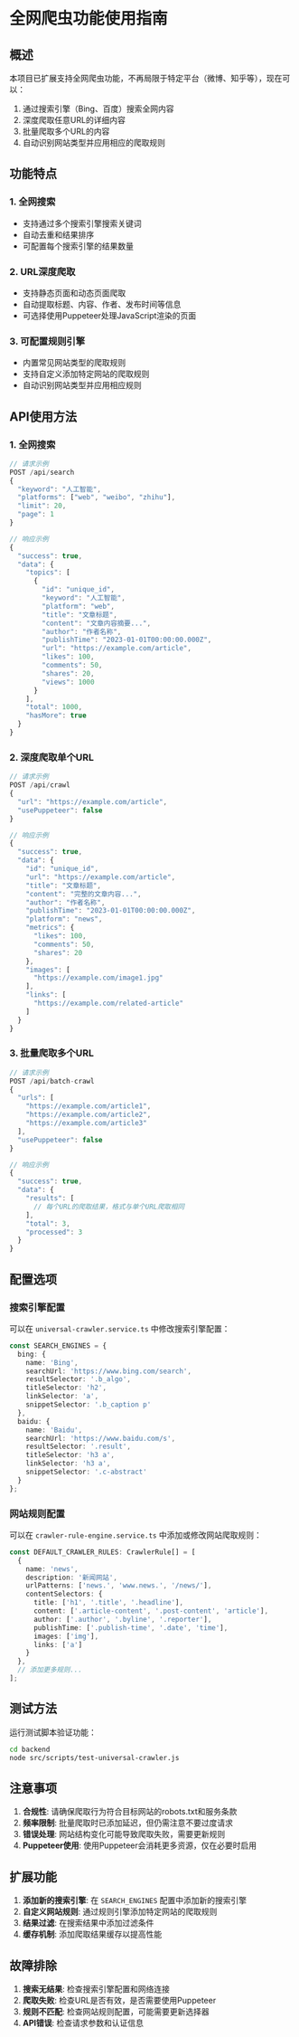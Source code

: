# 全网爬虫功能使用指南

## 概述

本项目已扩展支持全网爬虫功能，不再局限于特定平台（微博、知乎等），现在可以：

1. 通过搜索引擎（Bing、百度）搜索全网内容
2. 深度爬取任意URL的详细内容
3. 批量爬取多个URL的内容
4. 自动识别网站类型并应用相应的爬取规则

## 功能特点

### 1. 全网搜索
- 支持通过多个搜索引擎搜索关键词
- 自动去重和结果排序
- 可配置每个搜索引擎的结果数量

### 2. URL深度爬取
- 支持静态页面和动态页面爬取
- 自动提取标题、内容、作者、发布时间等信息
- 可选择使用Puppeteer处理JavaScript渲染的页面

### 3. 可配置规则引擎
- 内置常见网站类型的爬取规则
- 支持自定义添加特定网站的爬取规则
- 自动识别网站类型并应用相应规则

## API使用方法

### 1. 全网搜索

```javascript
// 请求示例
POST /api/search
{
  "keyword": "人工智能",
  "platforms": ["web", "weibo", "zhihu"],
  "limit": 20,
  "page": 1
}

// 响应示例
{
  "success": true,
  "data": {
    "topics": [
      {
        "id": "unique_id",
        "keyword": "人工智能",
        "platform": "web",
        "title": "文章标题",
        "content": "文章内容摘要...",
        "author": "作者名称",
        "publishTime": "2023-01-01T00:00:00.000Z",
        "url": "https://example.com/article",
        "likes": 100,
        "comments": 50,
        "shares": 20,
        "views": 1000
      }
    ],
    "total": 1000,
    "hasMore": true
  }
}
```

### 2. 深度爬取单个URL

```javascript
// 请求示例
POST /api/crawl
{
  "url": "https://example.com/article",
  "usePuppeteer": false
}

// 响应示例
{
  "success": true,
  "data": {
    "id": "unique_id",
    "url": "https://example.com/article",
    "title": "文章标题",
    "content": "完整的文章内容...",
    "author": "作者名称",
    "publishTime": "2023-01-01T00:00:00.000Z",
    "platform": "news",
    "metrics": {
      "likes": 100,
      "comments": 50,
      "shares": 20
    },
    "images": [
      "https://example.com/image1.jpg"
    ],
    "links": [
      "https://example.com/related-article"
    ]
  }
}
```

### 3. 批量爬取多个URL

```javascript
// 请求示例
POST /api/batch-crawl
{
  "urls": [
    "https://example.com/article1",
    "https://example.com/article2",
    "https://example.com/article3"
  ],
  "usePuppeteer": false
}

// 响应示例
{
  "success": true,
  "data": {
    "results": [
      // 每个URL的爬取结果，格式与单个URL爬取相同
    ],
    "total": 3,
    "processed": 3
  }
}
```

## 配置选项

### 搜索引擎配置

可以在 `universal-crawler.service.ts` 中修改搜索引擎配置：

```typescript
const SEARCH_ENGINES = {
  bing: {
    name: 'Bing',
    searchUrl: 'https://www.bing.com/search',
    resultSelector: '.b_algo',
    titleSelector: 'h2',
    linkSelector: 'a',
    snippetSelector: '.b_caption p'
  },
  baidu: {
    name: 'Baidu',
    searchUrl: 'https://www.baidu.com/s',
    resultSelector: '.result',
    titleSelector: 'h3 a',
    linkSelector: 'h3 a',
    snippetSelector: '.c-abstract'
  }
};
```

### 网站规则配置

可以在 `crawler-rule-engine.service.ts` 中添加或修改网站爬取规则：

```typescript
const DEFAULT_CRAWLER_RULES: CrawlerRule[] = [
  {
    name: 'news',
    description: '新闻网站',
    urlPatterns: ['news.', 'www.news.', '/news/'],
    contentSelectors: {
      title: ['h1', '.title', '.headline'],
      content: ['.article-content', '.post-content', 'article'],
      author: ['.author', '.byline', '.reporter'],
      publishTime: ['.publish-time', '.date', 'time'],
      images: ['img'],
      links: ['a']
    }
  },
  // 添加更多规则...
];
```

## 测试方法

运行测试脚本验证功能：

```bash
cd backend
node src/scripts/test-universal-crawler.js
```

## 注意事项

1. **合规性**: 请确保爬取行为符合目标网站的robots.txt和服务条款
2. **频率限制**: 批量爬取时已添加延迟，但仍需注意不要过度请求
3. **错误处理**: 网站结构变化可能导致爬取失败，需要更新规则
4. **Puppeteer使用**: 使用Puppeteer会消耗更多资源，仅在必要时启用

## 扩展功能

1. **添加新的搜索引擎**: 在 `SEARCH_ENGINES` 配置中添加新的搜索引擎
2. **自定义网站规则**: 通过规则引擎添加特定网站的爬取规则
3. **结果过滤**: 在搜索结果中添加过滤条件
4. **缓存机制**: 添加爬取结果缓存以提高性能

## 故障排除

1. **搜索无结果**: 检查搜索引擎配置和网络连接
2. **爬取失败**: 检查URL是否有效，是否需要使用Puppeteer
3. **规则不匹配**: 检查网站规则配置，可能需要更新选择器
4. **API错误**: 检查请求参数和认证信息
